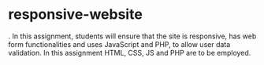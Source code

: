# responsive-website
. In this assignment, students will ensure that the site is responsive,
has web form functionalities and uses JavaScript and PHP, to allow user data validation. In this assignment
HTML, CSS, JS and PHP are to be employed.
